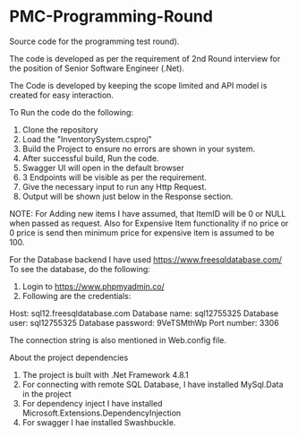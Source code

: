 # PMC-Programming-Round
Source code for the programming test round).

The code is developed as per the requirement of 2nd Round interview for the position of Senior Software Engineer (.Net).

The Code is developed by keeping the scope limited and API model is created for easy interaction.

To Run the code do the following:
1) Clone the repository
2) Load the "InventorySystem.csproj"
3) Build the Project to ensure no errors are shown in your system.
4) After successful build, Run the code.
5) Swagger UI will open in the default browser
6) 3 Endpoints will be visible as per the requirement.
7) Give the necessary input to run any Http Request.
8) Output will be shown just below in the Response section.

NOTE: For Adding new items I have assumed, that ItemID will be 0 or NULL when passed as request. Also for Expensive Item functionality
if no price or 0 price is send then minimum price for expensive item is assumed to be 100.

For the Database backend I have used https://www.freesqldatabase.com/
To see the database, do the following:
1) Login to https://www.phpmyadmin.co/
2) Following are the credentials:

Host: sql12.freesqldatabase.com
Database name: sql12755325
Database user: sql12755325
Database password: 9VeTSMthWp
Port number: 3306

The connection string is also mentioned in Web.config file.

About the project dependencies
1) The project is built with .Net Framework 4.8.1
2) For connecting with remote SQL Database, I have installed MySql.Data in the project
3) For dependency inject I have installed Microsoft.Extensions.DependencyInjection
4) For swagger I hae installed Swashbuckle.